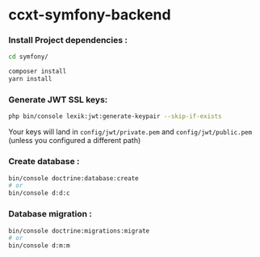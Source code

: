# ccxt-symfony-backend

### Install Project dependencies :
```sh
cd symfony/
```
```sh
composer install
yarn install
```

### Generate JWT SSL keys:
```sh
php bin/console lexik:jwt:generate-keypair --skip-if-exists
```

Your keys will land in `config/jwt/private.pem` and `config/jwt/public.pem` (unless you configured a different path)

### Create database :
```sh
bin/console doctrine:database:create
# or
bin/console d:d:c
```

### Database migration :
```sh
bin/console doctrine:migrations:migrate
# or
bin/console d:m:m
```

